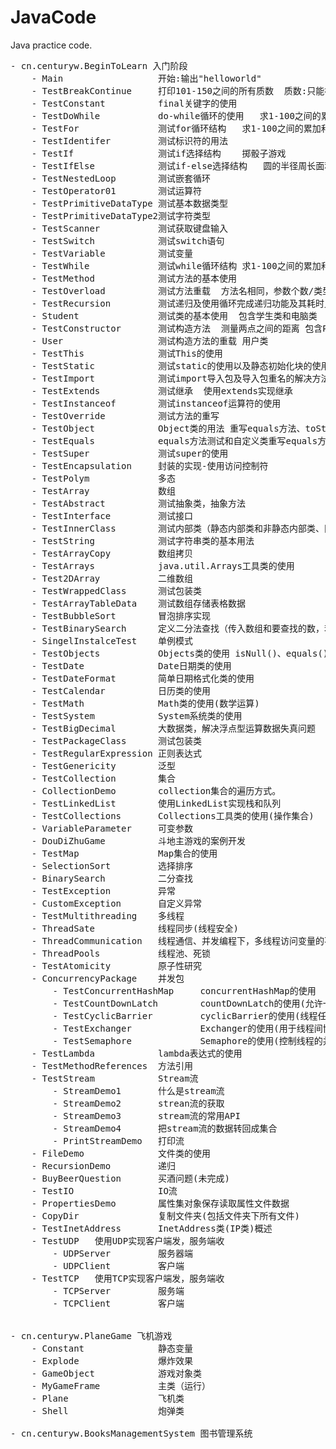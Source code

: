 # JavaCode
Java practice code.
<pre>
- cn.centuryw.BeginToLearn 入门阶段
    - Main                  开始:输出"helloworld" 
    - TestBreakContinue     打印101-150之间的所有质数  质数:只能被1和它本身整除的数 
    - TestConstant          final关键字的使用 
    - TestDoWhile           do-while循环的使用   求1-100之间的累加和 
    - TestFor               测试for循环结构   求1-100之间的累加和 
    - TestIdentifer         测试标识符的用法 
    - TestIf                测试if选择结构    掷骰子游戏 
    - TestIfElse            测试if-else选择结构   圆的半径周长面积  
    - TestNestedLoop        测试嵌套循环 
    - TestOperator01        测试运算符 
    - TestPrimitiveDataType 测试基本数据类型  
    - TestPrimitiveDataType2测试字符类型  
    - TestScanner           测试获取键盘输入 
    - TestSwitch            测试switch语句  
    - TestVariable          测试变量 
    - TestWhile             测试while循环结构 求1-100之间的累加和  
    - TestMethod            测试方法的基本使用 
    - TestOverload          测试方法重载  方法名相同，参数个数/类型/顺序不同，构成重载 
    - TestRecursion         测试递归及使用循环完成递归功能及其耗时比较   计算n的阶乘 
    - Student               测试类的基本使用  包含学生类和电脑类  
    - TestConstructor       测试构造方法  测量两点之间的距离 包含Point类以及TestConstructor类
    - User                  测试构造方法的重载 用户类 
    - TestThis              测试This的使用 
    - TestStatic            测试static的使用以及静态初始化块的使用 
    - TestImport            测试import导入包及导入包重名的解决方法及静态导入 
    - TestExtends           测试继承  使用extends实现继承
    - TestInstanceof        测试instanceof运算符的使用 
    - TestOverride          测试方法的重写 
    - TestObject            Object类的用法 重写equals方法、toString方法
    - TestEquals            equals方法测试和自定义类重写equals方法、toString方法
    - TestSuper             测试super的使用 
    - TestEncapsulation     封装的实现-使用访问控制符
    - TestPolym             多态
    - TestArray             数组
    - TestAbstract          测试抽象类，抽象方法
    - TestInterface         测试接口
    - TestInnerClass        测试内部类（静态内部类和非静态内部类、匿名内部类、方法内部类）
    - TestString            测试字符串类的基本用法
    - TestArrayCopy         数组拷贝
    - TestArrays            java.util.Arrays工具类的使用
    - Test2DArray           二维数组
    - TestWrappedClass      测试包装类
    - TestArrayTableData    测试数组存储表格数据
    - TestBubbleSort        冒泡排序实现
    - TestBinarySearch      定义二分法查找（传入数组和要查找的数，若找到则返回该数，否则返回-1）
    - SingelInstalceTest    单例模式
    - TestObjects           Objects类的使用 isNull()、equals()
    - TestDate              Date日期类的使用
    - TestDateFormat        简单日期格式化类的使用
    - TestCalendar          日历类的使用
    - TestMath              Math类的使用(数学运算)
    - TestSystem            System系统类的使用
    - TestBigDecimal        大数据类，解决浮点型运算数据失真问题
    - TestPackageClass      测试包装类
    - TestRegularExpression 正则表达式
    - TestGenericity        泛型
    - TestCollection        集合
    - CollectionDemo        collection集合的遍历方式。
    - TestLinkedList        使用LinkedList实现栈和队列
    - TestCollections       Collections工具类的使用(操作集合)
    - VariableParameter     可变参数
    - DouDiZhuGame          斗地主游戏的案例开发
    - TestMap               Map集合的使用
    - SelectionSort         选择排序
    - BinarySearch          二分查找
    - TestException         异常
    - CustomException       自定义异常
    - TestMultithreading    多线程 
    - ThreadSate            线程同步(线程安全)
    - ThreadCommunication   线程通信、并发编程下，多线程访问变量的不可见性问题
    - ThreadPools           线程池、死锁
    - TestAtomicity         原子性研究
    - ConcurrencyPackage    并发包
        - TestConcurrentHashMap     concurrentHashMap的使用
        - TestCountDownLatch        countDownLatch的使用(允许一个或多个线程等待其他线程完成操作，再执行自己)
        - TestCyclicBarrier         cyclicBarrier的使用(线程任务必须等待其他线程执行完毕以后才能最终触发自己执行)
        - TestExchanger             Exchanger的使用(用于线程间协作的工具类)
        - TestSemaphore             Semaphore的使用(控制线程的并发占锁数量)
    - TestLambda            lambda表达式的使用
    - TestMethodReferences  方法引用
    - TestStream            Stream流
        - StreamDemo1       什么是stream流
        - StreamDemo2       strean流的获取
        - StreamDemo3       stream流的常用API
        - StreamDemo4       把stream流的数据转回成集合
        - PrintStreamDemo   打印流
    - FileDemo              文件类的使用
    - RecursionDemo         递归
    - BuyBeerQuestion       买酒问题(未完成)
    - TestIO                IO流
    - PropertiesDemo        属性集对象保存读取属性文件数据
    - CopyDir               复制文件夹(包括文件夹下所有文件)
    - TestInetAddress       InetAddress类(IP类)概述
    - TestUDP   使用UDP实现客户端发，服务端收
        - UDPServer         服务器端
        - UDPClient         客户端
    - TestTCP   使用TCP实现客户端发，服务端收
        - TCPServer         服务端
        - TCPClient         客户端
    
    
- cn.centuryw.PlaneGame 飞机游戏
    - Constant              静态变量
    - Explode               爆炸效果
    - GameObject            游戏对象类
    - MyGameFrame           主类（运行）
    - Plane                 飞机类
    - Shell                 炮弹类
    
- cn.centuryw.BooksManagementSystem 图书管理系统

</pre> 
    
    